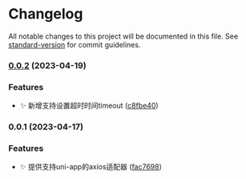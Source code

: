 # Changelog

All notable changes to this project will be documented in this file. See [standard-version](https://github.com/conventional-changelog/standard-version) for commit guidelines.

### [0.0.2](https://gitee.com/fant-mini/fant-axios-adapter/compare/v0.0.1...v0.0.2) (2023-04-19)


### Features

* ✨ 新增支持设置超时时间timeout ([c8fbe40](https://gitee.com/fant-mini/fant-axios-adapter/commit/c8fbe40e4409b192be973ac7b520b87e36407c33))

### 0.0.1 (2023-04-17)


### Features

* ✨ 提供支持uni-app的axios适配器 ([fac7698](https://gitee.com/fant-mini/fant-axios-adapter/commit/fac76988cfd740951b7b78ae9c9c85c9f6a85911))
